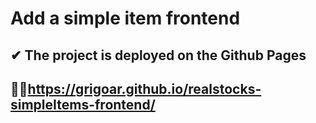 # Add a simple item frontend

## ✔ The project is deployed on the Github Pages

## 🚀🚀https://grigoar.github.io/realstocks-simpleItems-frontend/
